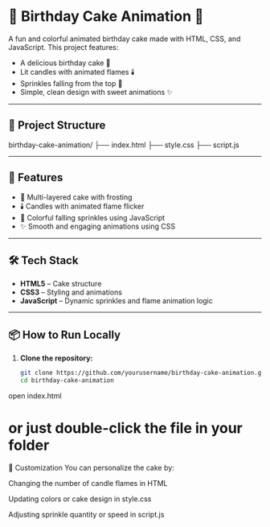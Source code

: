 # 🎂 Birthday Cake Animation 🎉

A fun and colorful animated birthday cake made with HTML, CSS, and JavaScript. This project features:

- A delicious birthday cake 🍰
- Lit candles with animated flames 🕯️
- Sprinkles falling from the top 🎊
- Simple, clean design with sweet animations ✨

---

## 📁 Project Structure

birthday-cake-animation/
├── index.html
├── style.css
├── script.js


---

## 🚀 Features

- 🎂 Multi-layered cake with frosting
- 🕯️ Candles with animated flame flicker
- 🎊 Colorful falling sprinkles using JavaScript
- ✨ Smooth and engaging animations using CSS

---

## 🛠️ Tech Stack

- **HTML5** – Cake structure
- **CSS3** – Styling and animations
- **JavaScript** – Dynamic sprinkles and flame animation logic

---

## 📦 How to Run Locally

1. **Clone the repository:**

   ```bash
   git clone https://github.com/yourusername/birthday-cake-animation.git
   cd birthday-cake-animation
open index.html
# or just double-click the file in your folder
🧁 Customization
You can personalize the cake by:

Changing the number of candle flames in HTML

Updating colors or cake design in style.css

Adjusting sprinkle quantity or speed in script.js

